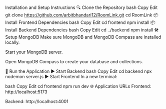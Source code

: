  Installation and Setup Instructions
🔍 Clone the Repository
bash
Copy
Edit
git clone https://github.com/arbitbhandari12/RoomLink.git
cd RoomLink
📦 Install Frontend Dependencies
bash
Copy
Edit
cd frontend
npm install
📦 Install Backend Dependencies
bash
Copy
Edit
cd ../backend
npm install
🛠️ Setup MongoDB
Make sure MongoDB and MongoDB Compass are installed locally.

Start your MongoDB server.

Open MongoDB Compass to create your database and collections.

🚀 Run the Application
▶️ Start Backend
bash
Copy
Edit
cd backend
npx nodemon server.js
▶️ Start Frontend
In a new terminal:

bash
Copy
Edit
cd frontend
npm run dev
🌐 Application URLs
Frontend: http://localhost:5173

Backend: http://localhost:4001
